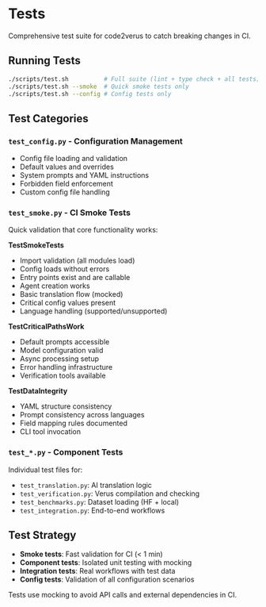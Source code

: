 # Tests

Comprehensive test suite for code2verus to catch breaking changes in CI.

## Running Tests

```bash
./scripts/test.sh          # Full suite (lint + type check + all tests)
./scripts/test.sh --smoke  # Quick smoke tests only
./scripts/test.sh --config # Config tests only
```

## Test Categories

### `test_config.py` - Configuration Management
- Config file loading and validation
- Default values and overrides
- System prompts and YAML instructions
- Forbidden field enforcement
- Custom config file handling

### `test_smoke.py` - CI Smoke Tests
Quick validation that core functionality works:

**TestSmokeTests**
- Import validation (all modules load)
- Config loads without errors
- Entry points exist and are callable
- Agent creation works
- Basic translation flow (mocked)
- Critical config values present
- Language handling (supported/unsupported)

**TestCriticalPathsWork**
- Default prompts accessible
- Model configuration valid
- Async processing setup
- Error handling infrastructure
- Verification tools available

**TestDataIntegrity**
- YAML structure consistency
- Prompt consistency across languages
- Field mapping rules documented
- CLI tool invocation

### `test_*.py` - Component Tests
Individual test files for:
- `test_translation.py`: AI translation logic
- `test_verification.py`: Verus compilation and checking
- `test_benchmarks.py`: Dataset loading (HF + local)
- `test_integration.py`: End-to-end workflows

## Test Strategy

- **Smoke tests**: Fast validation for CI (< 1 min)
- **Component tests**: Isolated unit testing with mocking
- **Integration tests**: Real workflows with test data
- **Config tests**: Validation of all configuration scenarios

Tests use mocking to avoid API calls and external dependencies in CI.
